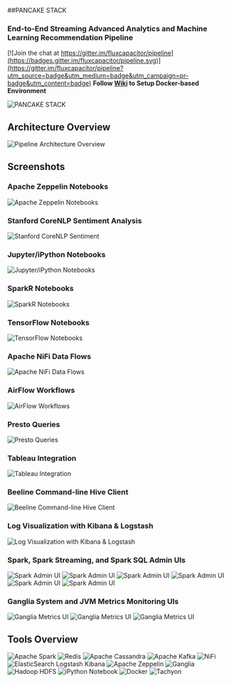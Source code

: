 ##PANCAKE STACK
### End-to-End Streaming Advanced Analytics and Machine Learning Recommendation Pipeline

[![Join the chat at https://gitter.im/fluxcapacitor/pipeline](https://badges.gitter.im/fluxcapacitor/pipeline.svg)](https://gitter.im/fluxcapacitor/pipeline?utm_source=badge&utm_medium=badge&utm_campaign=pr-badge&utm_content=badge)
**Follow [Wiki](https://github.com/fluxcapacitor/pipeline/wiki) to Setup Docker-based Environment**

![PANCAKE STACK](http://advancedspark.com/img/pancake-stack-sign-sm.png)

## Architecture Overview
![Pipeline Architecture Overview](http://advancedspark.com/img/architecture-overview-with-nifi-sm.png)

## Screenshots
### Apache Zeppelin Notebooks
![Apache Zeppelin Notebooks](http://advancedspark.com/img/zeppelin-notebooks-sm.png)

### Stanford CoreNLP Sentiment Analysis
![Stanford CoreNLP Sentiment](http://advancedspark.com/img/corenlp-sentiment.png)

### Jupyter/iPython Notebooks
![Jupyter/iPython Notebooks](http://advancedspark.com/img/jupyter.png)

### SparkR Notebooks
![SparkR Notebooks](http://advancedspark.com/img/sparkr.png)

### TensorFlow Notebooks
![TensorFlow Notebooks](http://advancedspark.com/img/tensorflow.png)

### Apache NiFi Data Flows
![Apache NiFi Data Flows](http://advancedspark.com/img/nifi-flow.png)

### AirFlow Workflows
![AirFlow Workflows](http://advancedspark.com/img/airflow.png)

### Presto Queries
![Presto Queries](http://advancedspark.com/img/presto.png)

### Tableau Integration
![Tableau Integration](http://advancedspark.com/img/flux-tableau.png)

### Beeline Command-line Hive Client
![Beeline Command-line Hive Client](http://advancedspark.com/img/flux-beeline.png)

### Log Visualization with Kibana & Logstash
![Log Visualization with Kibana & Logstash](http://advancedspark.com/img/flux-kibana.png)

### Spark, Spark Streaming, and Spark SQL Admin UIs
![Spark Admin UI](http://advancedspark.com/img/flux-spark-1.png)
![Spark Admin UI](http://advancedspark.com/img/flux-spark-2.png)
![Spark Admin UI](http://advancedspark.com/img/flux-spark-3.png)
![Spark Admin UI](http://advancedspark.com/img/flux-spark-4.png)
![Spark Admin UI](http://advancedspark.com/img/flux-spark-5.png)
![Spark Admin UI](http://advancedspark.com/img/flux-spark-6.png)

### Ganglia System and JVM Metrics Monitoring UIs
![Ganglia Metrics UI](http://advancedspark.com/img/flux-ganglia-1.png)
![Ganglia Metrics UI](http://advancedspark.com/img/flux-ganglia-2.png)
![Ganglia Metrics UI](http://advancedspark.com/img/flux-ganglia-3.png)

## Tools Overview
![Apache Spark](http://spark.apache.org/images/spark-logo.png) ![Redis](https://upload.wikimedia.org/wikipedia/en/thumb/6/6b/Redis_Logo.svg/200px-Redis_Logo.svg.png)
![Apache Cassandra](https://upload.wikimedia.org/wikipedia/commons/a/a0/Cassandra_logo.png)
![Apache Kafka](http://www.bogotobogo.com/Hadoop/images/Ecosystem/Kafka.png)
![NiFi](http://advancedspark.com/img/nifi-logo.png)
![ElasticSearch Logstash Kibana](https://www.enalean.com/sites/default/files/field/image/elk-logos.png) ![Apache Zeppelin](http://4.bp.blogspot.com/-rsc3t_dZmBg/VbPDwhb_IBI/AAAAAAAABeY/9zKUjK4VFbQ/s1600/zeppelin-bl.png) ![Ganglia](https://developer.nvidia.com/sites/default/files/akamai/cuda/images/Ganglia-logo-small-rs.jpg) ![Hadoop HDFS](http://datatechblog.com/wp-content/uploads/2014/04/HadoopHive.png) ![iPython Notebook](http://ipython.org/ipython-doc/dev/_images/ipynb_icon_128x128.png)
![Docker](http://blog.docker.com/wp-content/uploads/2013/08/KuDr42X_ITXghJhSInDZekNEF0jLt3NeVxtRye3tqco.png) ![Tachyon](http://www.tachyonnexus.com/tnx-images/tachyon_project_logo.png)
